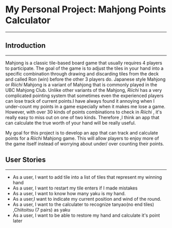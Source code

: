 # My Personal Project: Mahjong Points Calculator
___

## Introduction 
___

Mahjong is a classic tile-based board game that usually requires 4 players to participate. The goal of the game is to
adjust the tiles in your hand into a specific combination through drawing and discarding tiles from the deck and called
Ron (win) before the other 3 players do.  Japanese style Mahjong or *Riichi* Mahjong is a variant of Mahjong that is 
commonly played in the UBC Mahjong Club. Unlike other variants of the Mahjong, *Riichi* has a very complicated pointing
system that sometimes even the experienced players can lose track of current points.I have always found it annoying 
when I under-count my points in a game especially when it makes me lose a game. However, with over 30 kinds of points 
combinations to check in *Riichi* , it's really easy to miss out on one of two kinds. Therefore ,I think an app that can
calculate the true worth of your hand will be really useful.

My goal for this project is to develop an app that can track and calculate points for a *Riichi* Mahjong game. This will
allow players to enjoy more of the game itself instead of worrying about under/ over counting their points.


## User Stories
___
- As a user, I want to add tile into a list of tiles that represent my winning hand
- As a user, I want to restart my tile enters if I made mistakes  
- As a user, I want to know how many yaku is my hand.
- As a user,I want to indicate my current position and wind of the round.
- As a user, I want to the calculater to recognize tanyao(no end tiles) ,Chiitoitsu (7 pairs) as yaku
- As a user, I want to be able to restore my hand and calculate it's point later
